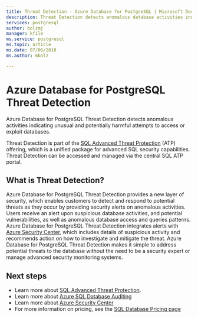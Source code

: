 ```yaml
---
title: Threat Detection - Azure Database for PostgreSQL | Microsoft Docs
description: Threat Detection detects anomalous database activities indicating potential security threats to the database. 
services: postgresql
author: bolzmj
manager: kfile
ms.service: postgresql
ms.topic: article
ms.date: 07/06/2018
ms.author: mbolz

---
```

# Azure Database for PostgreSQL Threat Detection

Azure Database for PostgreSQL Threat Detection detects anomalous activities indicating unusual and potentially harmful attempts to access or exploit databases.

Threat Detection is part of the [SQL Advanced Threat Protection](sql-advanced-threat-protection.md) (ATP) offering, which is a unified package for advanced SQL security capabilities. Threat Detection can be accessed and managed via the central SQL ATP portal.

## What is Threat Detection?

Azure Database for PostgreSQL Threat Detection provides a new layer of security, which enables customers to detect and respond to potential threats as they occur by providing security alerts on anomalous activities. Users receive an alert upon suspicious database activities, and  potential vulnerabilities, as well as anomalous database access and queries patterns. Azure Database for PostgreSQL Threat Detection integrates alerts with [Azure Security Center](https://azure.microsoft.com/services/security-center/), which includes details of suspicious activity and recommends action on how to investigate and mitigate the threat. Azure Database for PostgreSQL Threat Detection makes it simple to address potential threats to the database without the need to be a security expert or manage advanced security monitoring systems. 

## Next steps

* Learn more about [SQL Advanced Threat Protection](sql-advanced-threat-protection.md). 
* Learn more about [Azure SQL Database Auditing](sql-database-auditing.md)
* Learn more about [Azure Security Center](https://docs.microsoft.com/azure/security-center/security-center-intro)
* For more information on pricing, see the [SQL Database Pricing page](https://azure.microsoft.com/pricing/details/sql-database/)  

